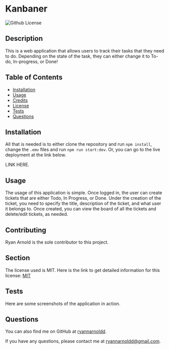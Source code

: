 # Kanbaner
![Github License](https://img.shields.io/badge/license-MIT-green)

## Description

This is a web application that allows users to track their tasks that they need to do. Depending on the state of the task, they can either change it to To-do, In-progress, or Done!

## Table of Contents

- [Installation](#installation)
- [Usage](#usage)
- [Credits](#credits)
- [License](#license)
- [Tests](#tests)
- [Questions](#questions)

## Installation

All that is needed is to either clone the repository and run `npm install`, change the `.emv` files and run `npm run start:dev`. Or, you can go to the live deployment at the link below.

LINK HERE.

## Usage

The usage of this application is simple. Once logged in, the user can create tickets that are either Todo, In Progress, or Done. Under the creation of the ticket, you need to specify the title, description of the ticket, and what user it belongs to. Once created, you can view the board of all the tickets and delete/edit tickets, as needed.

## Contributing

Ryan Arnold is the sole contributor to this project.

## Section

The license used is MIT. Here is the link to get detailed information for this license: [MIT](https://mit-license.org/)

## Tests

Here are some screenshots of the application in action.


## Questions

You can also find me on GitHub at [ryannarnoldd](https://www.github.com/ryannarnoldd).

If you have any questions, please contact me at [ryannarnoldd@gmail.com](mailto:ryannarnoldd@gmail.com). 
